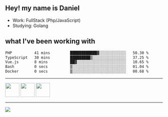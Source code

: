 ## Hey! my name is Daniel

- Work: FullStack (Php/JavaScript)
- Studying: Golang

## what I've been working with
<!--START_SECTION:waka-->

```txt
PHP          41 mins         ████████████▓░░░░░░░░░░░░   50.30 %
TypeScript   30 mins         █████████▒░░░░░░░░░░░░░░░   37.25 %
Vue.js       8 mins          ██▓░░░░░░░░░░░░░░░░░░░░░░   10.65 %
Bash         0 secs          ▒░░░░░░░░░░░░░░░░░░░░░░░░   01.04 %
Docker       0 secs          ▒░░░░░░░░░░░░░░░░░░░░░░░░   00.68 %
```

<!--END_SECTION:waka-->
    

<hr>
<div>
    <img height="45" src="https://img.icons8.com/color/48/000000/nodejs.png"/>
    <img height="45" src="https://www.vectorlogo.zone/logos/golang/golang-ar21.svg">
    <img height="45" src="https://www.vectorlogo.zone/logos/nestjs/nestjs-icon.svg">
</div>
<hr>
<div>
    <a href="https://www.linkedin.com/in/daniel-lucas-bb7b82193/" target="_blank">
        <img src="https://img.shields.io/badge/LinkedIn-0077B5?style=for-the-badge&logo=linkedin&logoColor=white">
    </a>
</div>
